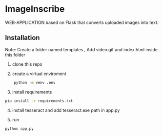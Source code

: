 
# ImageInscribe
WEB-APPLICATION based on Flask that converts uploaded images into text.

## Installation

Note:
Create a folder named templates , Add video.gif and index.html inside this folder

1) clone this repo

2) create a virtual enviroment 
```bash
    python -m venv .env
```
3) install requirements
```bash
pip install -r requirements.txt
```
4) install tesseract and add tesseract.exe path in app.py

5) run 
```bash
python app.py
```



